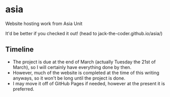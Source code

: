 # asia
Website hosting work from Asia Unit

It'd be better if you checked it out! (head to jack-the-coder.github.io/asia/)

## Timeline

- The project is due at the end of March (actually Tuesday the 21st of March), so I will certainly have everything done by then.
- However, much of the website is completed at the time of this writing anyways, so it won't be long until the project is done.
- I may move it off of GitHub Pages if needed, however at the present it is preferred.
